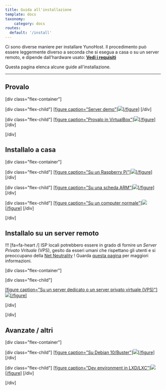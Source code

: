 ```yaml
---
title: Guida all'installazione
template: docs
taxonomy:
    category: docs
routes:
  default: '/install'
---
```


Ci sono diverse maniere per installare YunoHost. Il procedimento può essere leggermente diverso a seconda che si esegua a casa o su un server remoto, e dipende dall'hardware usato:
**[Vedi i requisiti](/hardware)**

Questa pagina elenca alcune guide all'installazione.

---

## Provalo

[div class="flex-container"]

[div class="flex-child"]
[[figure caption="Server demo"]![](image://logo.png?height=150)[/figure]](/try)
[/div]

[div class="flex-child"]
[[figure caption="Provalo in VirtualBox"]![](image://virtualbox.png?height=150)[/figure]](/install_on_virtualbox)
[/div]

[/div]

## Installalo a casa

[div class="flex-container"]

[div class="flex-child"]
[[figure caption="Su un Raspberry Pi"]![](image://raspberrypi.jpg?height=150)[/figure]](/install_on_raspberry)
[/div]

[div class="flex-child"]
[[figure caption="Su una scheda ARM"]![](image://olinuxino.jpg?height=150)[/figure]](/install_on_arm_board)
[/div]

[div class="flex-child"]
[[figure caption="Su un computer normale"]![](image://computer.png?height=150)[/figure]](/install_iso)
[/div]

[/div]

## Installalo su un server remoto

!!! [fa=fa-heart /] ISP locali potrebbero essere in grado di fornire un *Server Privato Vrituale* (VPS), gesito da esseri umani che rispettano gli utenti e si preoccupano della [Net Neutrality](https://en.wikipedia.org/wiki/Net_neutrality) ! Guarda [questa pagina](https://db.ffdn.org/) per maggiori informazioni.

[div class="flex-container"]

[div class="flex-child"]

[[figure caption="Su un server dedicato o un server privato virtuale (VPS)"]![](image://vps.png?height=150)[/figure]](/install_on_vps)

[/div]

[/div]

## Avanzate / altri

[div class="flex-container"]

[div class="flex-child"]
[[figure caption="Su Debian 10/Buster"]![](image://debian-logo.png?height=150)[/figure]](/install_on_debian)
[/div]

[div class="flex-child"]
[[figure caption="Dev environment in LXD/LXC"]![](image://lxc.png?height=150)[/figure]](/dev)
[/div]

[/div]
